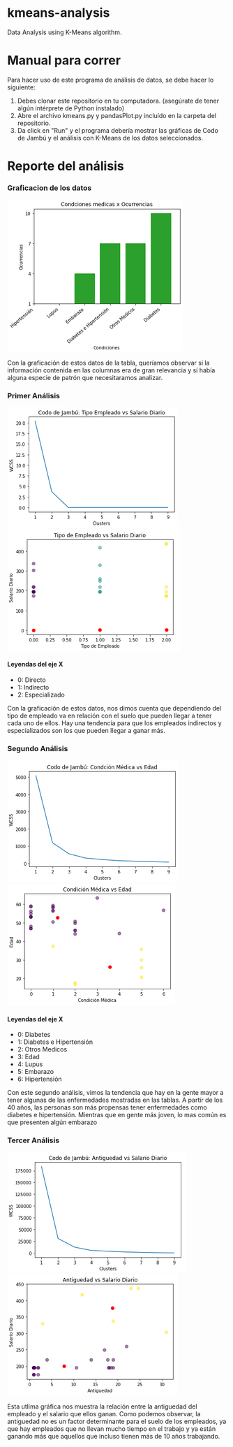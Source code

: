 # kmeans-analysis
Data Analysis using K-Means algorithm.

# Manual para correr
Para hacer uso de este programa de análisis de datos, se debe hacer lo siguiente:
1. Debes clonar este repositorio en tu computadora. (asegúrate de tener algún intérprete de Python instalado)
2. Abre el archivo kmeans.py y pandasPlot.py incluído en la carpeta del repositorio.
3. Da click en "Run" y el programa debería mostrar las gráficas de Codo de Jambú y el análisis con K-Means de los datos seleccionados.

# Reporte del análisis

### Graficacion de los datos
![me](https://github.com/Yony55/kmeans-analysis/blob/master/images/Capture1.PNG)

Con la graficación de estos datos de la tabla, queríamos observar si la información contenida en las columnas era de gran relevancia y sí había alguna especie de patrón que necesitaramos analizar.


### Primer Análisis
![me](https://github.com/Yony55/kmeans-analysis/blob/master/images/jambu1.PNG)
![me](https://github.com/Yony55/kmeans-analysis/blob/master/images/cl1.PNG)
#### Leyendas del eje X
- 0: Directo
- 1: Indirecto
- 2: Especializado

Con la graficación de estos datos, nos dimos cuenta que dependiendo del tipo de empleado va en relación con el suelo que pueden llegar a tener cada uno de ellos. Hay una tendencia para que los empleados indirectos y especializados son los que pueden llegar a ganar más.


### Segundo Análisis
![me](https://github.com/Yony55/kmeans-analysis/blob/master/images/jambu2.PNG)
![me](https://github.com/Yony55/kmeans-analysis/blob/master/images/cl2.PNG)
#### Leyendas del eje X
- 0: Diabetes
- 1: Diabetes e Hipertensión
- 2: Otros Medicos
- 3: Edad
- 4: Lupus
- 5: Embarazo
- 6: Hipertensión

Con este segundo análisis, vimos la tendencia que hay en la gente mayor a tener algunas de las enfermedades mostradas en las tablas. A partir de los 40 años, las personas son más propensas tener enfermedades como diabetes e hipertensión. Mientras que en gente más joven, lo mas común es que presenten algún embarazo

### Tercer Análisis
![me](https://github.com/Yony55/kmeans-analysis/blob/master/images/jambu3.PNG)
![me](https://github.com/Yony55/kmeans-analysis/blob/master/images/cl3.PNG)

Esta utlima gráfica nos muestra la relación entre la antiguedad del empleado y el salario que ellos ganan. Como podemos observar, la antiguedad no es un factor determinante para el suelo de los empleados, ya que hay empleados que no llevan mucho tiempo en el trabajo y ya están ganando más que aquellos que incluso tienen más de 10 años trabajando.
